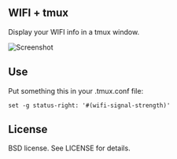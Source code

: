 ## WIFI + tmux

Display your WIFI info in a tmux window.

![Screenshot](/raw/master/screenshot.png)

## Use

Put something this in your .tmux.conf file:

    set -g status-right: '#(wifi-signal-strength)'


## License

BSD license. See LICENSE for details.
